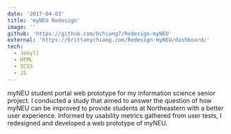 ```yaml
---
date: '2017-04-03'
title: 'myNEU Redesign'
image: ''
github: 'https://github.com/bchiang7/Redesign-myNEU'
external: 'https://brittanychiang.com/Redesign-myNEU/dashboard/'
tech:
  - Jekyll
  - HTML
  - SCSS
  - JS
---
```


myNEU student portal web prototype for my information science senior project. I conducted a study that aimed to answer the question of how myNEU can be improved to provide students at Northeastern with a better user experience. Informed by usability metrics gathered from user tests, I redesigned and developed a web prototype of myNEU.
